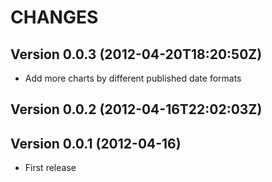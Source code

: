 CHANGES
=======

Version 0.0.3 (2012-04-20T18:20:50Z)
------------------------------------

 * Add more charts by different published date formats

Version 0.0.2 (2012-04-16T22:02:03Z)
------------------------------------

Version 0.0.1 (2012-04-16)
--------------------------

 * First release
